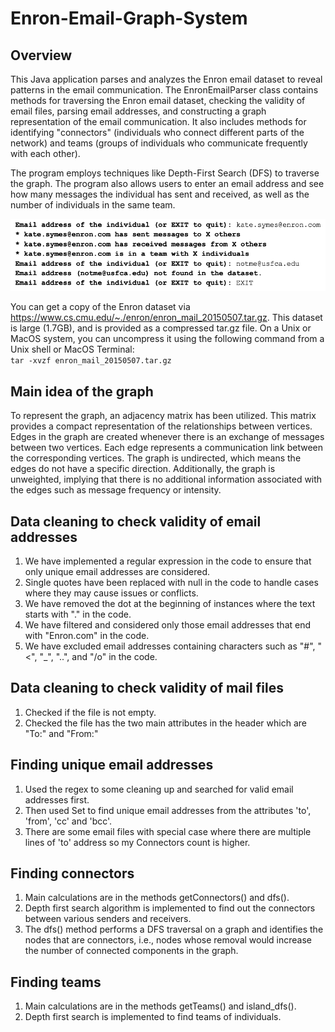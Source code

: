 # Enron-Email-Graph-System

## Overview
This Java application parses and analyzes the Enron email dataset to reveal patterns in the email communication. 
The EnronEmailParser class contains methods for traversing the Enron email dataset, checking the validity of email files, parsing email addresses, and constructing a graph representation of the email communication. It also includes methods for identifying "connectors" (individuals who connect different parts of the network) and teams (groups of individuals who communicate frequently with each other).

The program employs techniques like Depth-First Search (DFS) to traverse the graph. The program also allows users to enter an email address and see how many messages the individual has sent and received, as well as the number of individuals in the same team.

<p align="center">
  <img src="./sample.png" alt="Sample Screenshot" width="600">
</p>

You can get a copy of the Enron dataset via https://www.cs.cmu.edu/~./enron/enron_mail_20150507.tar.gz. This dataset is large (1.7GB), and is provided as a compressed tar.gz file. On a Unix or MacOS system, you can uncompress it using the following command from a Unix shell or MacOS Terminal: <br>
```tar -xvzf enron_mail_20150507.tar.gz```


## Main idea of the graph
To represent the graph, an adjacency matrix has been utilized. This matrix provides a compact representation of the relationships between vertices. 
Edges in the graph are created whenever there is an exchange of messages between two vertices. Each edge represents a communication link between the corresponding vertices. 
The graph is undirected, which means the edges do not have a specific direction. 
Additionally, the graph is unweighted, implying that there is no additional information associated with the edges such as message frequency or intensity. 

## Data cleaning to check validity of email addresses
1. We have implemented a regular expression in the code to ensure that only unique email addresses are considered. 
2. Single quotes have been replaced with null in the code to handle cases where they may cause issues or conflicts. 
3. We have removed the dot at the beginning of instances where the text starts with "." in the code. 
4. We have filtered and considered only those email addresses that end with "Enron.com" in the code. 
5. We have excluded email addresses containing characters such as "#", "<", "_", "..", and "/o" in the code.  
 
 
## Data cleaning to check validity of mail files
1. Checked if the file is not empty.
2. Checked the file has the two main attributes in the header which are "To:" and "From:"
 
 
## Finding unique email addresses
1. Used the regex to some cleaning up and searched for valid email addresses first.
2. Then used Set to find unique email addresses from the attributes 'to', 'from', 'cc' and 'bcc'.
3. There are some email files with special case where there are multiple lines of 'to' address so my Connectors count is higher. 

## Finding connectors
1. Main calculations are in the methods getConnectors() and dfs().
2. Depth first search algorithm is implemented to find out the connectors between various senders and receivers. 
3. The dfs() method performs a DFS traversal on a graph and identifies the nodes that are connectors, i.e., nodes whose removal would increase the number of connected components in the graph.

## Finding teams
1. Main calculations are in the methods getTeams() and island_dfs().
2. Depth first search is implemented to find teams of individuals.



